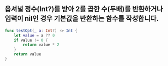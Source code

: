 ## 옵셔널 정수(Int?)를 받아 2를 곱한 수(두배)를 반환하거나 입력이 nil인 경우 기본값을 반환하는 함수를 작성합니다.
```swift
func testOpt(_ a: Int?) -> Int {
    let value = a ?? 0
    if value != 0 {
        return value * 2
    }
    return value
}
```